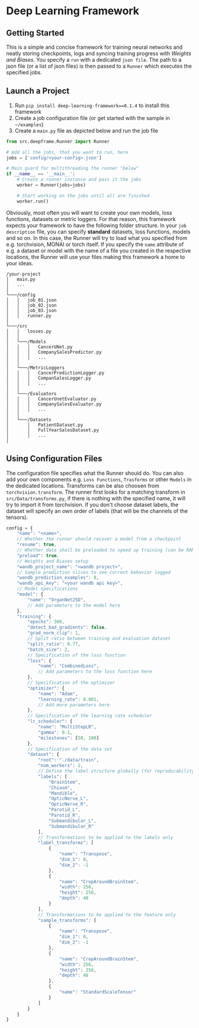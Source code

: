 # Deep Learning Framework 

## Getting Started

This is a simple and concise framework for training neural networks and neatly storing checkpoints, logs and syncing
training progress with *Weights and Biases*. You specify a `run` with a dedicated `json file`. The path to a json file
(or a list of json files) is then passed to a `Runner` which executes the specified jobs. 

## Launch a Project

1) Run `pip install deep-learning-framework==0.1.4` to install this framework
2) Create a job configuration file (or get started with the sample in `~/examples`)
3) Create a `main.py` file as depicted below and run the job file  

```python
from src.deepframe.Runner import Runner

# Add all the jobs, that you want to run, here
jobs = ['config/<your-config>.json']

# Main guard for multithreading the runner "below"
if __name__ == '__main__':
    # Create a runner instance and pass it the jobs
    worker = Runner(jobs=jobs)

    # Start working on the jobs until all are finished
    worker.run()
```

Obviously, most often you will want to create your own models, loss functions, datasets or
metric loggers. For that reason, this framework expects your framework to have the following 
folder structure. In your `job description` file, you can specify **standard** datasets, loss 
functions, models and so on. In this case, the Runner will try to load what you specified from 
e.g. torchvision, MONAI or torch itself. If you specify the `name` attribute of e.g. a dataset
or model with the name of a file you created in the respective locations, the Runner will use
your files making this framework a home to your ideas. 

```
/your-project
│   main.py
│   ...
│
└───/config
│   │   job_01.json
│   │   job_02.json
│   │   job_03.json
│   │   runner.py
│
└───/src
│   │   losses.py
│   │   
│   └───/Models
│   │   │   CancerUNet.py
│   │   │   CompanySalesPredictor.py
│   │   │   ...
│   │
│   └───/MetricLoggers
│   │   │   CancerPredictionLogger.py
│   │   │   CompanSalesLogger.py
│   │   │   ...
│   │
│   └───/Evaluators
│   │   │   CancerUnetEvaluator.py
│   │   │   CompanySalesEvaluator.py
│   │   │   ...
│   │
│   └───/Datasets
│       │   PatientDataset.py
│       │   FullYearSalesDataset.py
│       │   ...
│
```

## Using Configuration Files

The configuration file specifies what the Runner should do. You can also add your own 
components e.g. `Loss Functions`, `Trasforms` or other `Models` in the dedicated locations.
Transforms can be also choosen from `torchvision.transform`. The runner first looks for a
matching transform in `src/Data/transforms.py`, if there is nothing with the specified name, 
it will try to import it from torchvision. If you don't choose dataset labels, the dataset
will specify an own order of labels (that will be the channels of the tensors). 

```javascript
config = {
    "name": "<name>",
    // Whether the runner should recover a model from a checkpoint
    "resume": true, 
    // Whether data shall be preloaded to speed up training (can be RAM-intensive) 
    "preload": true,
    // Weights and Biases setup
    "wandb_project_name": "<wandb project>",
    // Sample prediction slices to see current behavior logged 
    "wandb_prediction_examples": 8,
    "wandb_api_key": "<your wandb api key>",
    // Model specifications
    "model": {
        "name": "OrganNet25D",
        // Add parameters to the model here
    },
    "training": {
        "epochs": 300,
        "detect_bad_gradients": false,
        "grad_norm_clip": 1,
        // Split ratio between training and evaluation dataset
        "split_ratio": 0.77,
        "batch_size": 2,
        // Specification of the loss function 
        "loss": {
            "name": "CombinedLoss",
            // Add parameters to the loss function here
        },
        // Specification of the optimizer
        "optimizer": {
            "name": "Adam",
            "learning_rate": 0.001,
            // Add more parameters here
        },
        // Specification of the learning rate scheduler
        "lr_scheduler": {
            "name": "MultiStepLR",
            "gamma": 0.1,
            "milestones": [50, 100]
        },
        // Specification of the data set
        "dataset": {
            "root": "./data/train",
            "num_workers": 2,
            // Define the label structure globally (for reproducability)
            "labels": [
                "BrainStem",
                "Chiasm",
                "Mandible",
                "OpticNerve_L",
                "OpticNerve_R",
                "Parotid_L",
                "Parotid_R",
                "Submandibular_L",
                "Submandibular_R"
            ],
            // Transformations to be applied to the labels only
            "label_transforms": [
                {
                    "name": "Transpose",
                    "dim_1": 0,
                    "dim_2": -1
                },
                {
                    "name": "CropAroundBrainStem",
                    "width": 256,
                    "height": 256,
                    "depth": 48
                }
            ],
            // Transformations to be applied to the feature only
            "sample_transforms": [
                {
                    "name": "Transpose",
                    "dim_1": 0,
                    "dim_2": -1
                },
                {
                    "name": "CropAroundBrainStem",
                    "width": 256,
                    "height": 256,
                    "depth": 48
                },
                {
                    "name": "StandardScaleTensor"
                }
            ]
        }
    }
}
```